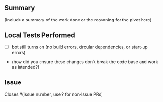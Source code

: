 Summary
-------
(Include a summary of the work done or the reasoning for the pivot here)

Local Tests Performed
---------------------
- [ ] bot still turns on (no build errors, circular dependencies, or start-up errors)
- (how did you ensure these changes don't break the code base and work as intended?)

Issue
-----
Closes #(issue number, use ? for non-Issue PRs)
